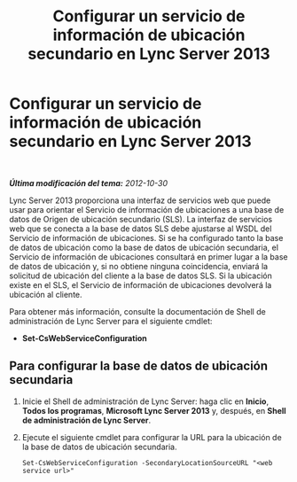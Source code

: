 ﻿---
title: Configurar un servicio de información de ubicación secundario en Lync Server 2013
TOCTitle: Configurar un servicio de información de ubicación secundario en Lync Server 2013
ms:assetid: 083ffbc6-7c18-4141-85f9-8825b62c3d10
ms:mtpsurl: https://technet.microsoft.com/es-es/library/Gg398138(v=OCS.15)
ms:contentKeyID: 48274346
ms.date: 01/07/2017
mtps_version: v=OCS.15
ms.translationtype: HT
---

# Configurar un servicio de información de ubicación secundario en Lync Server 2013

 

_**Última modificación del tema:** 2012-10-30_

Lync Server 2013 proporciona una interfaz de servicios web que puede usar para orientar el Servicio de información de ubicaciones a una base de datos de Origen de ubicación secundario (SLS). La interfaz de servicios web que se conecta a la base de datos SLS debe ajustarse al WSDL del Servicio de información de ubicaciones. Si se ha configurado tanto la base de datos de ubicación como la base de datos de ubicación secundaria, el Servicio de información de ubicaciones consultará en primer lugar a la base de datos de ubicación y, si no obtiene ninguna coincidencia, enviará la solicitud de ubicación del cliente a la base de datos SLS. Si la ubicación existe en el SLS, el Servicio de información de ubicaciones devolverá la ubicación al cliente.

Para obtener más información, consulte la documentación de Shell de administración de Lync Server para el siguiente cmdlet:

  - **Set-CsWebServiceConfiguration**

## Para configurar la base de datos de ubicación secundaria

1.  Inicie el Shell de administración de Lync Server: haga clic en **Inicio**, **Todos los programas**, **Microsoft Lync Server 2013** y, después, en **Shell de administración de Lync Server**.

2.  Ejecute el siguiente cmdlet para configurar la URL para la ubicación de la base de datos de ubicación secundaria.
    
        Set-CsWebServiceConfiguration -SecondaryLocationSourceURL "<web service url>"

